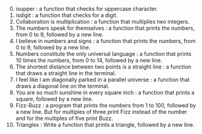 0. isupper : a function that checks for uppercase character.
1. isdigit :  a function that checks for a digit.
2. Collaboration is multiplication : a function that multiplies two integers.
3. The numbers speak for themselves : a function that prints the numbers, from 0 to 9, followed by a new line.
4. I believe in numbers and signs : a function that prints the numbers, from 0 to 9, followed by a new line.
5. Numbers constitute the only universal language : a function that prints 10 times the numbers, from 0 to 14, followed by a new line.
6. The shortest distance between two points is a straight line : a function that draws a straight line in the terminal.
7. I feel like I am diagonally parked in a parallel universe : a function that draws a diagonal line on the terminal.
8. You are so much sunshine in every square inch : a function that prints a square, followed by a new line.
9. Fizz-Buzz : a program that prints the numbers from 1 to 100, followed by a new line. But for multiples of three print Fizz instead of the number and for the multiples of five print Buzz.
10. Triangles : Write a function that prints a triangle, followed by a new line.